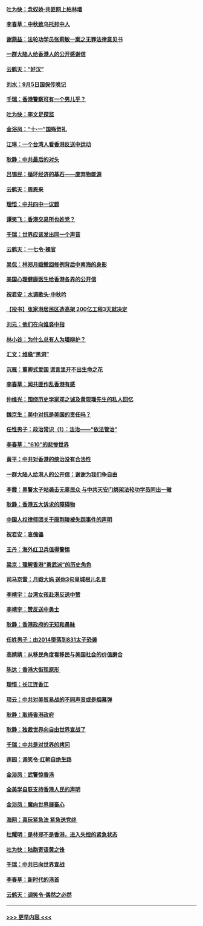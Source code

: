 #### [吐为快：念奴娇‧共匪网上柏林墙](../pages/nsc993/n11519122.md?t=09140411) 
#### [李春草：中秋致乌托邦中人](../pages/nsc993/n11518776.md?t=09140411) 
#### [谢燕益：法轮功学员张莉敏一案之无罪法律意见书](../pages/nsc993/n11517600.md?t=09140411) 
#### [一群大陆人给香港人的公开感谢信](../pages/nsc993/n11514797.md?t=09140411) 
#### [云鹤天：“好汉”](../pages/nsc993/n11513536.md?t=09140411) 
#### [刘水：9月5日国保传唤记](../pages/nsc993/n11513460.md?t=09140411) 
#### [千瑞：香港警察可有一个男儿乎？](../pages/nsc993/n11513109.md?t=09140411) 
#### [吐为快：李文足探监](../pages/nsc993/n11509622.md?t=09140411) 
#### [金浴凤：“十‧一”国殇贺礼](../pages/nsc993/n11509593.md?t=09140411) 
#### [江琳：一个台湾人看香港反送中运动](../pages/nsc993/n11509211.md?t=09140411) 
#### [耿静：中共最后的对头](../pages/nsc993/n11508308.md?t=09140411) 
#### [吕锡民：循环经济的基石——废弃物能源](../pages/nsc993/n11508212.md?t=09140411) 
#### [云鹤天：周恩来](../pages/nsc993/n11508055.md?t=09140411) 
#### [理悟：中共四中一议题](../pages/nsc993/n11507782.md?t=09140411) 
#### [谭笑飞：香港交易所也姓党？](../pages/nsc993/n11507753.md?t=09140411) 
#### [千瑞：世界应该发出同一个声音](../pages/nsc993/n11507290.md?t=09140411) 
#### [云鹤天：一七令‧裸官](../pages/nsc993/n11507177.md?t=09140411) 
#### [吴侃：林郑月娥撤回修例背后中南海的身影](../pages/nsc993/n11506876.md?t=09140411) 
#### [美国心理健康医生给香港各界的公开信](../pages/nsc993/n11506809.md?t=09140411) 
#### [祝君安：水调歌头‧中秋吟](../pages/nsc993/n11506758.md?t=09140411) 
#### [【投书】张家港居民区造高架 200亿工程3天就决定](../pages/nsc993/n11506682.md?t=09140411) 
#### [刘元：他们在向谁竖中指](../pages/nsc993/n11505384.md?t=09140411) 
#### [林小谷：为什么总有人为墙辩护？](../pages/nsc993/n11505226.md?t=09140411) 
#### [汇文：维稳“黑洞”](../pages/nsc993/n11504347.md?t=09140411) 
#### [沉雁：董卿式爱国 谎言里开不出生命之花](../pages/nsc993/n11503215.md?t=09140411) 
#### [李春草：闻共匪作乱香港有感](../pages/nsc993/n11503072.md?t=09140411) 
#### [仲维光：围绕历史学家邓之诚及黄现璠先生的私人回忆](../pages/nsc993/n11501330.md?t=09140411) 
#### [魏京生：美中对抗是美国的责任吗？](../pages/nsc993/n11500723.md?t=09140411) 
#### [任性男子：政治常识（1）：法治——“依法管治”](../pages/nsc993/n11500791.md?t=09140411) 
#### [李春草：“610”的悲惨世界](../pages/nsc993/n11501141.md?t=09140411) 
#### [黄平：中共对香港的统治没有合法性](../pages/nsc993/n11499473.md?t=09140411) 
#### [一群大陆人给港人的公开信：谢谢为我们争自由](../pages/nsc993/n11500402.md?t=09140411) 
#### [李霞：黑警太子站袭击无辜民众 与中共天安门绑架法轮功学员同出一辙](../pages/nsc993/n11499805.md?t=09140411) 
#### [耿静：香港五大诉求的障碍物](../pages/nsc993/n11497578.md?t=09140411) 
#### [中国人权律师团关于唐荆陵被失踪事件的声明](../pages/nsc993/n11500014.md?t=09140411) 
#### [祝君安：哀傀儡](../pages/nsc993/n11499776.md?t=09140411) 
#### [王丹：海外红卫兵值得警惕](../pages/nsc993/n11498138.md?t=09140411) 
#### [梁京：理解香港“勇武派”的历史角色](../pages/nsc993/n11498006.md?t=09140411) 
#### [司马京雷：月娥大妈  送你3句皇城根儿名言](../pages/nsc993/n11497885.md?t=09140411) 
#### [李靖宇：台湾女孩赴港反送中赞](../pages/nsc993/n11497721.md?t=09140411) 
#### [李靖宇：赞反送中勇士](../pages/nsc993/n11497452.md?t=09140411) 
#### [耿静：香港政府的无知和愚昧](../pages/nsc993/n11494238.md?t=09140411) 
#### [任姓男子：由2014堕落到831太子恐袭](../pages/nsc993/n11496683.md?t=09140411) 
#### [高婧婧：从移民角度看移民与美国社会的价值磨合](../pages/nsc993/n11495757.md?t=09140411) 
#### [陈达：香港大街现原形 ](../pages/nsc993/n11495441.md?t=09140411) 
#### [理悟：长江连香江](../pages/nsc993/n11495377.md?t=09140411) 
#### [项云：中共对美贸易战的不同声音或是烟幕弹](../pages/nsc993/n11494929.md?t=09140411) 
#### [耿静：取缔香港政府](../pages/nsc993/n11494218.md?t=09140411) 
#### [耿静：独裁世界向自由世界宣战了](../pages/nsc993/n11494190.md?t=09140411) 
#### [千瑞：中共是对世界的拷问](../pages/nsc993/n11493021.md?t=09140411) 
#### [莲园：调笑令‧红朝自绝生路](../pages/nsc993/n11493011.md?t=09140411) 
#### [金浴凤：武警惊香港](../pages/nsc993/n11492994.md?t=09140411) 
#### [全美学自联支持香港人民的声明](../pages/nsc993/n11492630.md?t=09140411) 
#### [金浴凤：魔向世界展畜心](../pages/nsc993/n11492599.md?t=09140411) 
#### [海网：真玩紧急法 紧急送党终 ](../pages/nsc993/n11492535.md?t=09140411) 
#### [杜耀明：是林郑不是香港，进入失控的紧急状态](../pages/nsc993/n11491420.md?t=09140411) 
#### [吐为快：陆胞寄语黄之锋](../pages/nsc993/n11491117.md?t=09140411) 
#### [千瑞：中共已向世界宣战](../pages/nsc993/n11490123.md?t=09140411) 
#### [李春草：新时代的港首](../pages/nsc993/n11489864.md?t=09140411) 
#### [云鹤天：调笑令·偶然之必然](../pages/nsc993/n11489701.md?t=09140411) 

----
#### [ >>> 更早内容 <<< ](../indexes/nsc993-earlier.md)
